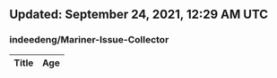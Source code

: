 ## Updated: September 24, 2021, 12:29 AM UTC


### indeedeng/Mariner-Issue-Collector
|**Title**|**Age**|
|:----|:----|